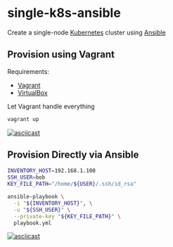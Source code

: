 # single-k8s-ansible

Create a single-node [Kubernetes](https://kubernetes.io/) cluster using [Ansible](https://docs.ansible.com/ansible/latest/installation_guide/intro_installation.html)

## Provision using Vagrant

Requirements:

- [Vagrant](https://www.vagrantup.com/downloads)
- [VirtualBox](https://www.virtualbox.org/wiki/Downloads)

Let Vagrant handle everything

```bash
vagrant up
```

[![asciicast](https://asciinema.org/a/K47rwH7J6VCNAWxGp4qEmoyVH.svg)](https://asciinema.org/a/K47rwH7J6VCNAWxGp4qEmoyVH)

## Provision Directly via Ansible

```bash
INVENTORY_HOST=192.168.1.100
SSH_USER=bob
KEY_FILE_PATH="/home/${USER}/.ssh/id_rsa"

ansible-playbook \
  -i "${INVENTORY_HOST}", \
  -u "${SSH_USER}" \
  --private-key "${KEY_FILE_PATH}" \
  playbook.yml
```

[![asciicast](https://asciinema.org/a/470229.svg)](https://asciinema.org/a/470229)
